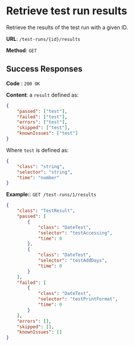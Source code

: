 # Retrieve test run results

Retrieve the results of the test run with a given ID.

**URL**: `/test-runs/{id}/results`

**Method**: `GET`

## Success Responses

**Code** : `200 OK`

**Content**: a `result` defined as:

```json
{
    "passed": ["test"],
    "failed": ["test"],
    "errors": ["test"],
    "skipped": ["test"],
    "knownIssues": ["test"]
}
```

Where `test` is defined as:

```json
{
    "class": "string",
    "selector": "string",
    "time": "number"
}
```

**Example:**: `GET /test-runs/1/results`

```json
{
    "class": "TestResult",
    "passed": [
        {
            "class": "DateTest",
            "selector": "testAccessing",
            "time": 0
        },
        {
            "class": "DateTest",
            "selector": "testAddDays",
            "time": 0
        }
    ],
    "failed": [
        {
            "class": "DateTest",
            "selector": "testPrintFormat",
            "time": 0
        }
    ],
    "errors": [],
    "skipped": [],
    "knownIssues": []
}
```
